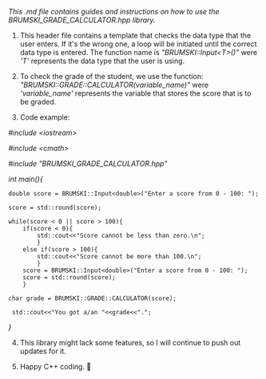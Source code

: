 
_This .md file contains guides and instructions on how to use the BRUMSKI_GRADE_CALCULATOR.hpp library._

1. This header file contains a template that checks the data type that the user enters. If it's the wrong one, a loop will be initiated until the correct data type is entered. The function name is *"BRUMSKI::Input\<T>()"* were *'T'* represents the data type that the user is using.

2. To check the grade of the student, we use the function: *"BRUMSKI::GRADE::CALCULATOR(variable_name)"* were *'variable_name'* represents the variable that stores the score that is to be graded.

3. Code example:

*\#include \<iostream>*

*\#include \<cmath>*

*\#include "BRUMSKI_GRADE_CALCULATOR.hpp"*

*int main(){*
    
    double score = BRUMSKI::Input<double>("Enter a score from 0 - 100: ");
    
    score = std::round(score);

    while(score < 0 || score > 100){
        if(score < 0){
            std::cout<<"Score cannot be less than zero.\n";
            }
        else if(score > 100){
            std::cout<<"Score cannot be more than 100.\n";
            }
        score = BRUMSKI::Input<double>("Enter a score from 0 - 100: ");
        score = std::round(score);
        }
    
    char grade = BRUMSKI::GRADE::CALCULATOR(score);
    
     std::cout<<"You got a/an "<<grade<<".";
*}*

4. This library might lack some features, so I will continue to push out updates for it.

5. Happy C++ coding. 💪
